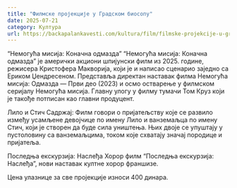 ```yaml
---
title: "Филмске пројекције у Градском биосопу"
date: 2025-07-21
category: Култура
url: https://backapalankavesti.com/kultura/film/filmske-projekcije-u-gradskom-biosopu/
---
```


“Немогућа мисија: Коначна одмазда”
“Немогућа мисија: Коначна одмазда” је амерички акциони шпијунски филм из 2025. године, режисера Кристофера Макворија, који је и написао сценарио заједно са Ериком Џендресеном. Представља директан наставак филма Немогућа мисија: Одмазда — Први део (2023) и осмо остварење у филмском серијалу Немогућа мисија.
Главну улогу у филму тумачи Том Круз који је такође потписан као главни продуцент.

Лило и Стич
Садржај: Филм говори о пријатељству које се развило између усамљене девојчице по имену Лило и ванземаљца по имену Стич, који је створен да буде сила уништења. Њих двоје се упуштају у пустоловину са ванземаљцима, током које схватају значај породице и пријатеља.

Последња екскурзија: Наслеђа
Хорор филм “Последња екскурзија: Наслеђа”, нови наставак култне хорор франшизе.

Цена улазнице за све пројекције износи 400 динара.
